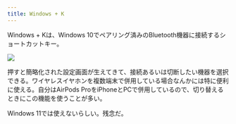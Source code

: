 ```yaml
---
title: Windows + K
---
```

Windows + Kは、Windows 10でペアリング済みのBluetooth機器に接続するショートカットキー。

![](https://lh3.googleusercontent.com/goi5m3VRvvjYc9ZKzrgzgObcEtQ91IEFL1ujEOcpGGaEk4EEQMPhgMXNUqtO8fmJZjnyt7CjcWya2XUo-7dBdR1H3y86Ox4q8of2GtlMvvTwdlm8PqL-ql_w0lRozfjoh21aSVIGBmwNAPMRWir5I64y_r65nzcfQhmLva9o9_eTz9yUdoT0XYSB4trQ)

押すと簡略化された設定画面が生えてきて、接続あるいは切断したい機器を選択できる。ワイヤレスイヤホンを複数端末で併用している場合なんかには特に便利に使える。自分はAirPods ProをiPhoneとPCで併用しているので、切り替えるときにこの機能を使うことが多い。

Windows 11では使えないらしい。残念だ。
